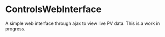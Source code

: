 # ControlsWebInterface

A simple web interface through ajax to view live PV data. This is a work in progress.
